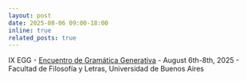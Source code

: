 ```yaml
---
layout: post
date: 2025-08-06 09:00-18:00
inline: true
related_posts: true
---
```


IX EGG - [Encuentro de Gramática Generativa](https://encuentro-de-gramatica-generativa.github.io/) - August 6th-8th, 2025 - Facultad de Filosofía y Letras, Universidad de Buenos Aires
